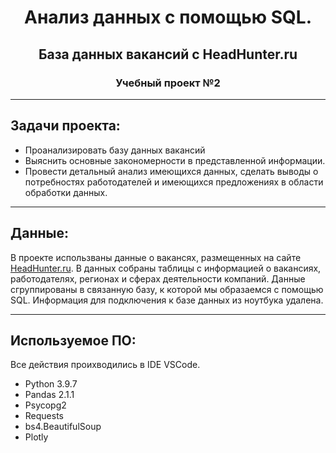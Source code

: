 # <center> Анализ данных с помощью SQL. 
## <center> База данных вакансий с HeadHunter.ru 
### <center> Учебный проект №2 
___

## Задачи проекта: 
* Проанализировать базу данных вакансий
* Выяснить основные закономерности в представленной информации.
* Провести детальный анализ имеющихся данных, сделать выводы о потребностях работодателей и имеющихся предложениях в области обработки данных.  

___
## Данные: 
В проекте использваны данные о вакансях, размещенных на сайте [HeadHunter.ru](https://hh.ru/). В данных собраны таблицы с информацией о вакансиях, работодателях, регионах и сферах деятельности компаний. Данные сгруппированы в связанную базу, к которой мы образаемся с помощью SQL. 
Информация для подключения к базе данных из ноутбука удалена. 
___

## Используемое ПО:

Все действия проихводились в IDE VSCode.

* Python 3.9.7
* Pandas 2.1.1
* Psycopg2
* Requests
* bs4.BeautifulSoup
* Plotly
